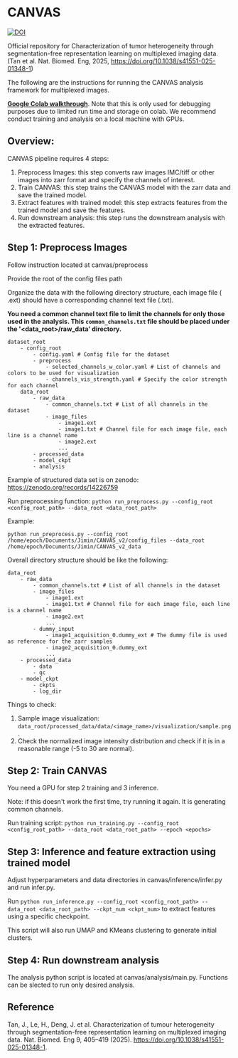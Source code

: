# CANVAS

[![DOI](https://zenodo.org/badge/887594942.svg)](https://zenodo.org/badge/latestdoi/887594942)

Official repository for Characterization of tumor heterogeneity through segmentation-free representation learning on multiplexed imaging data. (Tan et al. Nat. Biomed. Eng, 2025, https://doi.org/10.1038/s41551-025-01348-1)

The following are the instructions for running the CANVAS analysis framework for multiplexed images.

**[Google Colab walkthrough](https://colab.research.google.com/drive/1iT9pu7_2fR97GGEs6KYovQYMjZ55CkJD?usp=sharing )**. Note that this is only used for debugging purposes due to limited run time and storage on colab. We recommend conduct training and analysis on a local machine with GPUs.

## Overview:
CANVAS pipeline requires 4 steps:
1. Preprocess Images: this step converts raw images IMC/tiff or other images into zarr format and specify the channels of interest.
2. Train CANVAS: this step trains the CANVAS model with the zarr data and save the trained model.
3. Extract features with trained model: this step extracts features from the trained model and save the features.
4. Run downstream analysis: this step runs the downstream analysis with the extracted features.

## Step 1: Preprocess Images
Follow instruction located at canvas/preprocess

Provide the root of the config files path

Organize the data with the following directory structure, each image file (<image>.ext) should have a corresponding channel text file (<image>.txt).

**You need a common channel text file to limit the channels for only those used in the analysis. This `common_channels.txt` file should be placed under the '<data_root>/raw_data' directory.**

```
dataset_root
    - config_root
        - config.yaml # Config file for the dataset
        - preprocess
            - selected_channels_w_color.yaml # List of channels and colors to be used for visualization
            - channels_vis_strength.yaml # Specify the color strength for each channel
    data_root
        - raw_data
            - common_channels.txt # List of all channels in the dataset
            - image_files
                - image1.ext
                - image1.txt # Channel file for each image file, each line is a channel name
                - image2.ext
                ...
        - processed_data
        - model_ckpt
        - analysis
```
Example of structured data set is on zenodo: https://zenodo.org/records/14226759

Run preprocessing function: `python run_preprocess.py --config_root <config_root_path> --data_root <data_root_path>`

Example:
```
python run_preprocess.py --config_root /home/epoch/Documents/Jimin/CANVAS_v2/config_files --data_root /home/epoch/Documents/Jimin/CANVAS_v2_data
```

Overall directory structure should be like the following:
```
data_root
    - raw_data
        - common_channels.txt # List of all channels in the dataset
        - image_files
            - image1.ext
            - image1.txt # Channel file for each image file, each line is a channel name
            - image2.ext
            ...
        - dummy_input
            - image1_acquisition_0.dummy_ext # The dummy file is used as reference for the zarr samples
            - image2_acquisition_0.dummy_ext
            ...
    - processed_data
        - data
        - qc
    - model_ckpt
        - ckpts
        - log_dir
```

Things to check:
1. Sample image visualization: `data_root/processed_data/data/<image_name>/visualization/sample.png`.
2. Check the normalized image intensity distribution and check if it is in a reasonable range (-5 to 30 are normal).


## Step 2: Train CANVAS
You need a GPU for step 2 training and 3 inference.

Note: if this doesn't work the first time, try running it again. It is generating common channels.

Run training script: `python run_training.py --config_root <config_root_path> --data_root <data_root_path> --epoch <epochs>`

## Step 3: Inference and feature extraction using trained model
Adjust hyperparameters and data directories in canvas/inference/infer.py and run infer.py.

Run `python run_inference.py --config_root <config_root_path> --data_root <data_root_path> --ckpt_num <ckpt_num>` to extract features using a specific checkpoint.

This script will also run UMAP and KMeans clustering to generate initial clusters.

## Step 4: Run downstream analysis
The analysis python script is located at canvas/analysis/main.py. Functions can be slected to run only desired analysis.

## Reference
Tan, J., Le, H., Deng, J. et al. Characterization of tumour heterogeneity through segmentation-free representation learning on multiplexed imaging data. Nat. Biomed. Eng 9, 405–419 (2025). https://doi.org/10.1038/s41551-025-01348-1.
